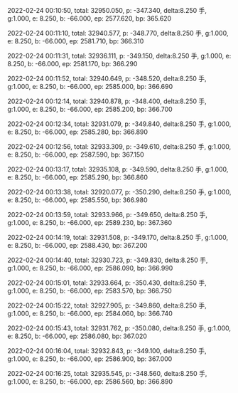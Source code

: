 2022-02-24 00:10:50, total: 32950.050, p: -347.340, delta:8.250 手, g:1.000, e: 8.250, b: -66.000, ep: 2577.620, bp: 365.620

2022-02-24 00:11:10, total: 32940.577, p: -348.770, delta:8.250 手, g:1.000, e: 8.250, b: -66.000, ep: 2581.710, bp: 366.310

2022-02-24 00:11:31, total: 32936.111, p: -349.150, delta:8.250 手, g:1.000, e: 8.250, b: -66.000, ep: 2581.170, bp: 366.290

2022-02-24 00:11:52, total: 32940.649, p: -348.520, delta:8.250 手, g:1.000, e: 8.250, b: -66.000, ep: 2585.000, bp: 366.690

2022-02-24 00:12:14, total: 32940.878, p: -348.400, delta:8.250 手, g:1.000, e: 8.250, b: -66.000, ep: 2585.200, bp: 366.700

2022-02-24 00:12:34, total: 32931.079, p: -349.840, delta:8.250 手, g:1.000, e: 8.250, b: -66.000, ep: 2585.280, bp: 366.890

2022-02-24 00:12:56, total: 32933.309, p: -349.610, delta:8.250 手, g:1.000, e: 8.250, b: -66.000, ep: 2587.590, bp: 367.150

2022-02-24 00:13:17, total: 32935.108, p: -349.590, delta:8.250 手, g:1.000, e: 8.250, b: -66.000, ep: 2585.290, bp: 366.860

2022-02-24 00:13:38, total: 32920.077, p: -350.290, delta:8.250 手, g:1.000, e: 8.250, b: -66.000, ep: 2585.550, bp: 366.980

2022-02-24 00:13:59, total: 32933.966, p: -349.650, delta:8.250 手, g:1.000, e: 8.250, b: -66.000, ep: 2589.230, bp: 367.360

2022-02-24 00:14:19, total: 32931.508, p: -349.170, delta:8.250 手, g:1.000, e: 8.250, b: -66.000, ep: 2588.430, bp: 367.200

2022-02-24 00:14:40, total: 32930.723, p: -349.830, delta:8.250 手, g:1.000, e: 8.250, b: -66.000, ep: 2586.090, bp: 366.990

2022-02-24 00:15:01, total: 32933.664, p: -350.430, delta:8.250 手, g:1.000, e: 8.250, b: -66.000, ep: 2583.570, bp: 366.750

2022-02-24 00:15:22, total: 32927.905, p: -349.860, delta:8.250 手, g:1.000, e: 8.250, b: -66.000, ep: 2584.060, bp: 366.740

2022-02-24 00:15:43, total: 32931.762, p: -350.080, delta:8.250 手, g:1.000, e: 8.250, b: -66.000, ep: 2586.080, bp: 367.020

2022-02-24 00:16:04, total: 32932.843, p: -349.100, delta:8.250 手, g:1.000, e: 8.250, b: -66.000, ep: 2586.900, bp: 367.000

2022-02-24 00:16:25, total: 32935.545, p: -348.560, delta:8.250 手, g:1.000, e: 8.250, b: -66.000, ep: 2586.560, bp: 366.890